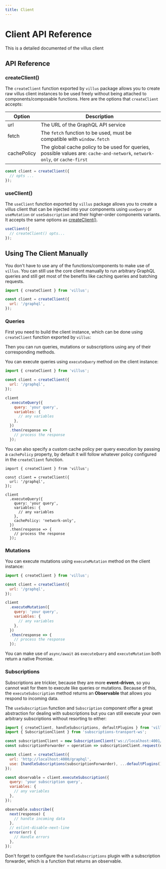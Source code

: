 ```yaml
---
title: Client
---
```


# Client API Reference

This is a detailed documented of the villus client

## API Reference

### createClient()

The `createClient` function exported by `villus` package allows you to create raw villus client instances to be used freely without being attached to components/composable functions. Here are the options that `createClient` accepts:

| Option      | Description                                                                                                                |
| ----------- | -------------------------------------------------------------------------------------------------------------------------- |
| url         | The URL of the GraphQL API service                                                                                         |
| fetch       | The `fetch` function to be used, must be compatible with `window.fetch`                                                    |
| cachePolicy | The global cache policy to be used for queries, possible values are: `cache-and-network`, `network-only`, or `cache-first` |

```js
const client = createClient({
  // opts ...
});
```

### useClient()

The `useClient` function exported by `villus` package allows you to create a villus client that can be injected into your components using `useQuery` or `useMutation` or `useSubscription` and their higher-order components variants. It accepts the same options as [createClient()](#createclient).

```js
useClient({
  // createClient() opts...
});
```

## Using The Client Manually

You don't have to use any of the functions/components to make use of `villus`. You can still use the core client manually to run arbitrary GraphQL queries and still get most of the benefits like caching queries and batching requests.

```js
import { createClient } from 'villus';

const client = createClient({
  url: '/graphql',
});
```

### Queries

First you need to build the client instance, which can be done using `createClient` function exported by `villus`:

Then you can run queries, mutations or subscriptions using any of their corresponding methods.

You can execute queries using `executeQuery` method on the client instance:

```js
import { createClient } from 'villus';

const client = createClient({
  url: '/graphql',
});

client
  .executeQuery({
    query: 'your query',
    variables: {
      // any variables
    },
  })
  .then(response => {
    // process the response
  });
```

You can also specify a custom cache policy per query execution by passing a `cachePolicy` property, by default it will follow whatever policy configured in the `createClient` function.

```js{13}
import { createClient } from 'villus';

const client = createClient({
  url: '/graphql',
});

client
  .executeQuery({
    query: 'your query',
    variables: {
      // any variables
    },
    cachePolicy: 'network-only',
  })
  .then(response => {
    // process the response
  });
```

### Mutations

You can execute mutations using `executeMutation` method on the client instance:

```js
import { createClient } from 'villus';

const client = createClient({
  url: '/graphql',
});

client
  .executeMutation({
    query: 'your query',
    variables: {
      // any variables
    },
  })
  .then(response => {
    // process the response
  });
```

<doc-tip>

You can make use of `async/await` as `executeQuery` and `executeMutation` both return a native Promise.

</doc-tip>

### Subscriptions

Subscriptions are trickier, because they are more **event-driven**, so you cannot wait for them to execute like queries or mutations. Because of this, the `executeSubscription` method returns an **Observable** that allows you respond to incoming data.

The `useSubscription` function and `Subscription` component offer a great abstraction for dealing with subscriptions but you can still execute your own arbitrary subscriptions without resorting to either:

```js
import { createClient, handleSubscriptions, defaultPlugins } from 'villus';
import { SubscriptionClient } from 'subscriptions-transport-ws';

const subscriptionClient = new SubscriptionClient('ws://localhost:4001/graphql', {});
const subscriptionForwarder = operation => subscriptionClient.request(op),

const client = createClient({
  url: 'http://localhost:4000/graphql',
  use: [handleSubscriptions(subscriptionForwarder), ...defaultPlugins()],
});

const observable = client.executeSubscription({
  query: 'your subscription query',
  variables: {
    // any variables
  },
});

observable.subscribe({
  next(response) {
    // handle incoming data
  },
  // eslint-disable-next-line
  error(err) {
    // Handle errors
  },
});
```

<doc-tip type="danger">

Don't forget to configure the `handleSubscriptions` plugin with a subscription forwarder, which is a function that returns an observable.

</doc-tip>
